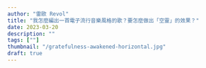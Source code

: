 ```yaml
---
author: "雷歐 Revol"
title: "我怎麼編出一首電子流行音樂風格的歌？要怎麼做出「空靈」的效果？"
date: 2023-03-20
description: "" 
tags: [""]
thumbnail: "/gratefulness-awakened-horizontal.jpg"
draft: true
---
```

<!-- 
大家好，我是雷歐。前陣子我參與了一首電子流行音樂風格（？）歌曲的製作，其中的編曲、混音是我負責的。
今天我要來跟大家分享我在製作這首歌曲的一些想法跟細節。
我會把音檔跟伴唱帶的連結放在下面，想聽的人可以點進去聽喔！

音檔： 
{{< audio src="/audio/20220911_唯有感激-Gratefulness-Awakened_MMM.mp3">}}

（附上伴奏檔，可以聽到更多編曲上的細節）
{{< audio src="/audio/20220911_唯有感激-Gratefulness-Awakened_MMA.mp3">}}

## 決定歌曲段落

首先，我拿到這首歌的Demo時，已經是蠻完整的音檔。裡面有基本的歌曲架構，也有很簡單的編曲。所以，我不用花時間去想整首歌的風格跟氛圍，可以直接從歌曲段落及架構下手。

* 副歌前半跟後半的落差可以大一點

這首歌的副歌是有分前半跟後半的，前半的副歌為八小節。但是Demo裡面，這兩半的背景音樂幾乎是一樣的，沒有甚麼變化，因此我想要來點變化。
至於要有什麼變化呢？在我跟著唱了幾次副歌之後，我腦中出現了五月天跟鄧紫棋合唱的盛夏光年的音樂，覺得裡面副歌的韻律非常適合加在這裡面。
於是我用電吉他跟合成器彈了一個類似的旋律，並且加上鼓的韻律，就變成了這樣。


* 刪掉最後一次副歌，改成清唱結尾

雖然Demo只有四分鐘，不算短，但也沒有多長。然而聽到後面，會覺得有點疲勞。因為整個副歌都很重，氣氛很嗨，嗨完兩次，差不多想休息了，居然要再嗨第三次。因此我果斷的把第三次副歌刪掉，但刪掉之後另外一個問題來了。要怎麼收尾？

我想要的結尾是簡潔有力，且意猶未盡的感覺。因此我想到，可以試著把副歌濃縮成簡明扼要的兩句，並且稍微修改一點旋律，以清唱結尾。
另外，我把最後一個字的reverb突然開的很大，這短短幾秒的reverb，會讓聽的人有種多待在夢境幾秒的感覺。


## 怎麼讓副歌有「炸出來」的感覺？

* 前面留點空白

想要讓一個地方有「炸」出來的感覺的話，可以在前面安靜個一兩拍，或四拍，這是很常見的作法。

因為瞬間安靜，所以會讓聽的人有一種刺激，並且很期待下一個正拍會有個很重的音樂滿足自己。
你可以想像坐雲霄飛車畫面，坐到最高處的時候反而是最緊張的時候，因為接下來就要往下衝了。同理，音樂也是一樣，瞬間安靜之後再炸出來，會讓人得到一種滿足感。


* 第一拍加入白噪音

講到「重拍」，很多人（包括以前的我）會下意識的認為要讓低頻很多，大鼓很重，然而大錯特錯。低頻很重要沒錯，但中高頻也非常重要。因此大鼓不能選那種聽起來很低的大鼓，反而是那種有一些高頻的「鼓皮」的聲音聽起來更有力。另外，加入白噪音，會讓整體變很亮，也會有把頻率佔滿的感覺。你可以把白噪音想像成爵士鼓裡面的鈸。

（聽沒有跟有的差別）


* 音場拉開，電吉錄兩軌的話，不要讓兩軌完全對齊

把音場拉開，就會有種我的音樂很滿的感覺。因此有一些副歌放在極左極右的樂器，前面的段落我會把他們放稍微中間一點，這樣才會讓副歌的音場變得更開。
另外，你可能也有聽過電吉他同一個東西要錄兩次，並且放在極左極右的技巧吧，這就是為了讓吉他聲更立體，音場更開。然而有時候如果不小心把兩軌彈的太一致，這樣反而會聽起來像是複製音軌的感覺，這樣就沒有用了。因此，適時把電吉他的拍子「調不準」，反而會讓音場變得更開喔。




## 怎麼做出空靈的感覺？

* 襯底（Pad）

說到空靈，加入一個具有空靈效果的Pad，是最直接的方法。

* 掛留二和弦（Sus2 Chord）

主歌的和弦：Bsus2 → Gsus2 → Dsus2 → F#m7
不知道為什麼比起一般的大三和弦跟小三和弦，我更喜歡sus2，但這只是我的個人偏好。我認為和弦的第三音加上去就有一種「莫名的普通感」，而sus2反而是可以營造出這個空靈感的因素之一。

* 在鋼琴上加入反轉（Reverse）效果

這是一般人聽不太出來的小東西。
第一次主歌的時候，我把鋼琴放在右前方，Reverse的效果放在左邊，你可以聽聽看有沒有聽到。
不加當然不會影響很多，但是加了就會讓身體的韻律在第四拍的時候推的更大力。


* Chorus效果的電吉他

Chorus效果一開下去，就很有空靈的氛圍對吧。
你可以仔細聽聽看第二次主歌的地方，我加了幾軌電吉他。有三把。
最明顯的是右邊的和弦，另外還有一把在左前方，彈另一個把位的和弦，最後一把在左邊，彈的是單音，而且音跟音之間有加入滑音。


* 高頻的琶音器（Arpeggiator）

我加完吉他之後，雖然整體輪廓有出來了，但總覺得少了一點高頻的東西。我有點想要一些有節奏的東西，增加韻律感，不要像pad那樣只是一個長音。因此我試著加入高頻的琶音器。
琶音器的用法不一定只是彈單音的循環，也可以讓他每一下都按和弦。但要注意，不能每一下的力道跟大小聲都一樣，會聽起來很呆。



## 喜歡這篇文章嗎？

想看其他文章，可以到我的 [文章頁面](/articles) 觀看其他內容。

如果你也喜歡我製作的歌曲，歡迎到我的 [作品頁面](/portfolio/arrangement/all) 聽我的其他作品。

有任何工作邀約，或是想找我上編曲、流行音樂課，歡迎寄信到我的E-mail <revolmusic23@gmail.com>，
更詳細的資訊請點擊[這裡](/about)。 -->